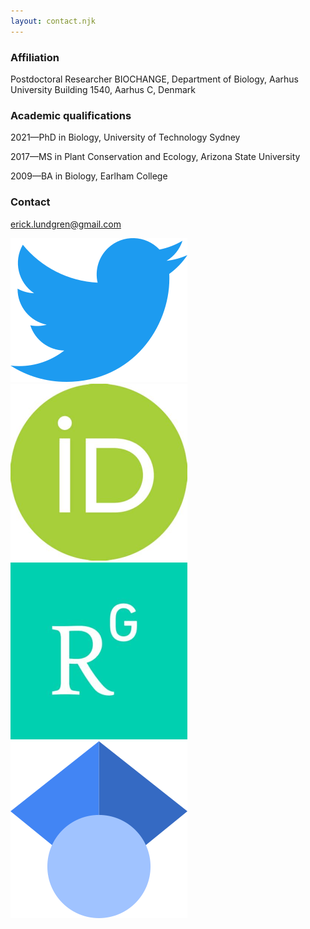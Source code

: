 ```yaml
---
layout: contact.njk
---
```


### Affiliation

Postdoctoral Researcher
BIOCHANGE,
Department of Biology,
Aarhus University
Building 1540,
Aarhus C, Denmark

### Academic qualifications

2021—PhD in Biology, University of Technology Sydney

2017—MS in Plant Conservation and Ecology, Arizona State University

2009—BA in Biology, Earlham College


### Contact
erick.lundgren@gmail.com
<div class="icon-container">
    <a href="https://twitter.com/ejlundyyy">
        <img src="/assets/images/icons/twitter.png" class="icon">
    </a>
    <a href="https://orcid.org/0000-0001-9893-3324">
        <img src="/assets/images/icons/orcid.png" class="icon">
    </a>
    <a href="https://www.researchgate.net/profile/Erick-Lundgren">
        <img src="/assets/images/icons/research_gate.png" class="icon">
    </a>
    <a href="https://scholar.google.com/citations?hl=en&user=qgdLndsAAAAJ">
        <img src="/assets/images/icons/google.png" class="icon">
    </a>
</div>